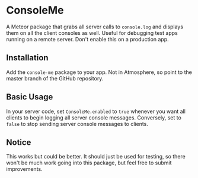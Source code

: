 ConsoleMe
=========================

A Meteor package that grabs all server calls to `console.log` and displays them
on all the client consoles as well. Useful for debugging test apps running on a
remote server. Don't enable this on a production app.

## Installation

Add the `console-me` package to your app. Not in Atmosphere, so point to the
master branch of the GitHub repository.

## Basic Usage

In your server code, set `ConsoleMe.enabled` to `true` whenever you want all
clients to begin logging all server console messages. Conversely, set to `false`
to stop sending server console messages to clients.

## Notice

This works but could be better. It should just be used for testing, so there
won't be much work going into this package, but feel free to submit improvements.